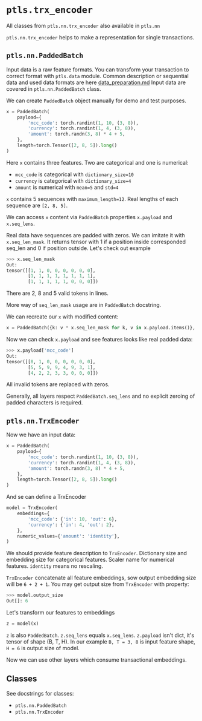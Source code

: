 # `ptls.trx_encoder`
All classes from `ptls.nn.trx_encoder` also available in `ptls.nn`

`ptls.nn.trx_encoder` helps to make a representation for single transactions.

## `ptls.nn.PaddedBatch`

Input data is a raw feature formats. You can transform your transaction to correct format with `ptls.data` module.
Common description or sequential data and used data formats are here [data_preparation.md](../data_preparation.md)
Input data are covered in `ptls.nn.PaddedBatch` class.

We can create `PaddedBatch` object manually for demo and test purposes.

```python
x = PaddedBatch(
    payload={
        'mcc_code': torch.randint(1, 10, (3, 8)),
        'currency': torch.randint(1, 4, (3, 8)),
        'amount': torch.randn(3, 8) * 4 + 5,
    },
    length=torch.Tensor([2, 8, 5]).long()
)
```

Here `x` contains three features. Two are categorical and one is numerical:

- `mcc_code` is categorical with `dictionary_size=10`
- `currency` is categorical with `dictionary_size=4`
- `amount` is numerical with `mean=5` and `std=4`

`x` contains 5 sequences with `maximum_length=12`. Real lengths of each sequence are `[2, 8, 5]`.

We can access `x` content via `PaddedBatch` properties `x.payload` and `x.seq_lens`.

Real data have sequences are padded with zeros. We can imitate it with `x.seq_len_mask`. 
It returns tensor with 1 if a position inside corresponded seq_len and 0 if position outside.
Let's check out example
```python
>>> x.seq_len_mask
Out: 
tensor([[1, 1, 0, 0, 0, 0, 0, 0],
        [1, 1, 1, 1, 1, 1, 1, 1],
        [1, 1, 1, 1, 1, 0, 0, 0]])
```
There are 2, 8 and 5 valid tokens in lines.

More way of `seq_len_mask` usage are in `PaddedBatch` docstring.

We can recreate our `x` with modified content:
```python
x = PaddedBatch({k: v * x.seq_len_mask for k, v in x.payload.items()}, x.seq_lens)
```

Now we can check `x.payload` and see features looks like real padded data:
```python
>>> x.payload['mcc_code']
Out: 
tensor([[8, 1, 0, 0, 0, 0, 0, 0],
        [5, 5, 9, 9, 4, 9, 3, 1],
        [4, 2, 2, 3, 3, 0, 0, 0]])
```

All invalid tokens are replaced with zeros.

Generally, all layers respect `PaddedBatch.seq_lens` and no explicit zeroing of padded characters is required.

## `ptls.nn.TrxEncoder`

Now we have an input data:
```python
x = PaddedBatch(
    payload={
        'mcc_code': torch.randint(1, 10, (3, 8)),
        'currency': torch.randint(1, 4, (3, 8)),
        'amount': torch.randn(3, 8) * 4 + 5,
    },
    length=torch.Tensor([2, 8, 5]).long()
)
```
And se can define a TrxEncoder
```python
model = TrxEncoder(
    embeddings={
        'mcc_code': {'in': 10, 'out': 6},
        'currency': {'in': 4, 'out': 2},
    },
    numeric_values={'amount': 'identity'},
)
```
We should provide feature description to `TrxEncoder`.
Dictionary size and embedding size for categorical features. Scaler name for numerical features.
`identity` means no rescaling.

`TrxEncoder` concatenate all feature embeddings, sow output embedding size will be `6 + 2 + 1`.
You may get output size from `TrxEncoder` with property:
```python
>>> model.output_size
Out[]: 6
```

Let's transform our features to embeddings
```python
z = model(x)
```

`z` is also `PaddedBatch`. `z.seq_lens` equals `x.seq_lens`.
`z.payload` isn't dict, it's tensor of shape (B, T, H). In our example `B, T = 3, 8` is input feature shape,
`H = 6` is output size of model.

Now we can use other layers which consume transactional embeddings.


## Classes
See docstrings for classes:

- `ptls.nn.PaddedBatch`
- `ptls.nn.TrxEncoder`
